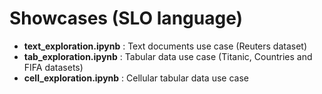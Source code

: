 # Showcases (SLO language)
- **text_exploration.ipynb** : Text documents use case (Reuters dataset) 
- **tab_exploration.ipynb** : Tabular data use case  (Titanic, Countries and FIFA datasets)
- **cell_exploration.ipynb** : Cellular tabular data use case
